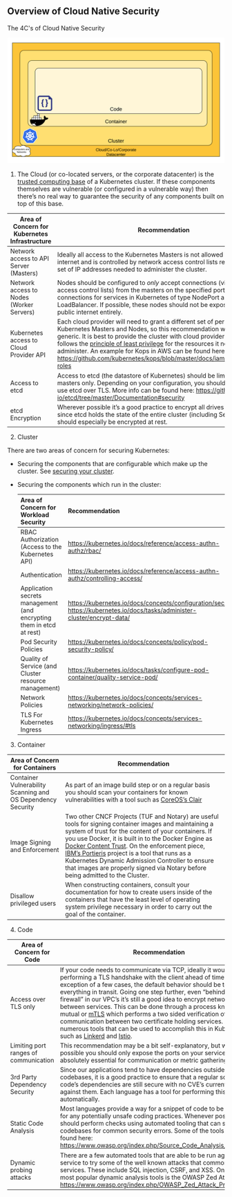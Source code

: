 ## Overview of Cloud Native Security

The 4C's of Cloud Native Security

![img](.009-security-images/4c.png)

1) The Cloud (or co-located servers, or the corporate datacenter) is the [trusted computing base](https://en.wikipedia.org/wiki/Trusted_computing_base) of a Kubernetes cluster. If these components themselves are vulnerable (or configured in a vulnerable way) then there’s no real way to guarantee the security of any components built on top of this base.

| Area of Concern for Kubernetes Infrastructure | Recommendation                                               |
| --------------------------------------------- | ------------------------------------------------------------ |
| Network access to API Server (Masters)        | Ideally all access to the Kubernetes Masters is not allowed publicly on the  internet and is controlled by network access control lists restricted to the set of IP addresses needed to administer the cluster. |
| Network access to Nodes (Worker Servers)      | Nodes should be configured to *only* accept connections (via network access control lists) from the masters  on the specified ports, and accept connections for services in  Kubernetes of type NodePort and LoadBalancer. If possible, these nodes  should not be exposed on the public internet entirely. |
| Kubernetes access to Cloud Provider API       | Each cloud provider will need to grant a different set of permissions to the Kubernetes Masters and Nodes, so this recommendation will be more  generic. It is best to provide the cluster with cloud provider access  that follows the [principle of least privilege](https://en.wikipedia.org/wiki/Principle_of_least_privilege) for the resources it needs to administer. An example for Kops in AWS can be found here: https://github.com/kubernetes/kops/blob/master/docs/iam_roles.md#iam-roles |
| Access to etcd                                | Access to etcd (the datastore of Kubernetes) should be limited to the masters  only. Depending on your configuration, you should also attempt to use  etcd over TLS. More info can be found here: https://github.com/etcd-io/etcd/tree/master/Documentation#security |
| etcd Encryption                               | Wherever possible it’s a good practice to encrypt all drives at rest, but since  etcd holds the state of the entire cluster (including Secrets) its disk  should especially be encrypted at rest. |

2) Cluster

There are two areas of concern for securing Kubernetes:
- Securing the components that are configurable which make up the cluster. See [securing your cluster](https://kubernetes.io/docs/tasks/administer-cluster/securing-a-cluster/).
- Securing the components which run in the cluster:

  | Area of Concern for Workload Security                        | Recommendation                                               |
  | ------------------------------------------------------------ | ------------------------------------------------------------ |
  | RBAC Authorization (Access to the Kubernetes API)            | https://kubernetes.io/docs/reference/access-authn-authz/rbac/ |
  | Authentication                                               | https://kubernetes.io/docs/reference/access-authn-authz/controlling-access/ |
  | Application secrets management (and encrypting them in etcd at rest) | https://kubernetes.io/docs/concepts/configuration/secret/ https://kubernetes.io/docs/tasks/administer-cluster/encrypt-data/ |
  | Pod Security Policies                                        | https://kubernetes.io/docs/concepts/policy/pod-security-policy/ |
  | Quality of Service (and Cluster resource management)         | https://kubernetes.io/docs/tasks/configure-pod-container/quality-service-pod/ |
  | Network Policies                                             | https://kubernetes.io/docs/concepts/services-networking/network-policies/ |
  | TLS For Kubernetes Ingress                                   | https://kubernetes.io/docs/concepts/services-networking/ingress/#tls |

3) Container

| Area of Concern for Containers                              | Recommendation                                               |
| ----------------------------------------------------------- | ------------------------------------------------------------ |
| Container Vulnerability Scanning and OS Dependency Security | As part of an image build step or on a regular basis you should scan your  containers for known vulnerabilities with a tool such as [CoreOS’s Clair](https://github.com/coreos/clair/) |
| Image Signing and Enforcement                               | Two other CNCF Projects (TUF and Notary) are useful tools for signing  container images and maintaining a system of trust for the content of  your containers. If you use Docker, it is built in to the Docker Engine  as [Docker Content Trust](https://docs.docker.com/engine/security/trust/content_trust/). On the enforcement piece, [IBM’s Portieris](https://github.com/IBM/portieris) project is a tool that runs as a Kubernetes Dynamic Admission  Controller to ensure that images are properly signed via Notary before  being admitted to the Cluster. |
| Disallow privileged users                                   | When constructing containers, consult your documentation for how to create  users inside of the containers that have the least level of operating  system privilege necessary in order to carry out the goal of the  container. |

4) Code

| Area of Concern for Code              | Recommendation                                               |
| ------------------------------------- | ------------------------------------------------------------ |
| Access over TLS only                  | If your code needs to communicate via TCP, ideally it would be performing a TLS handshake with the client ahead of time. With the exception of a  few cases, the default behavior should be to encrypt everything in  transit. Going one step further, even “behind the firewall” in our VPC’s it’s still a good idea to encrypt network traffic between services.  This can be done through a process known as mutual or [mTLS](https://en.wikipedia.org/wiki/Mutual_authentication) which performs a two sided verification of communication between two  certificate holding services. There are numerous tools that can be used  to accomplish this in Kubernetes such as [Linkerd](https://linkerd.io/) and [Istio](https://istio.io/). |
| Limiting port ranges of communication | This recommendation may be a bit self-explanatory, but wherever possible you should only expose the ports on your service that are absolutely  essential for communication or metric gathering. |
| 3rd Party Dependency Security         | Since our applications tend to have dependencies outside of our own  codebases, it is a good practice to ensure that a regular scan of the  code’s dependencies are still secure with no CVE’s currently filed  against them. Each language has a tool for performing this check  automatically. |
| Static Code Analysis                  | Most  languages provide a way for a snippet of code to be analyzed for any  potentially unsafe coding practices. Whenever possible you should  perform checks using automated tooling that can scan codebases for  common security errors. Some of the tools can be found here: https://www.owasp.org/index.php/Source_Code_Analysis_Tools |
| Dynamic probing attacks               | There are a few automated tools that are able to be run against your service  to try some of the well known attacks that commonly befall services.  These include SQL injection, CSRF, and XSS. One of the most popular  dynamic analysis tools is the OWASP Zed Attack proxy https://www.owasp.org/index.php/OWASP_Zed_Attack_Proxy_Project |